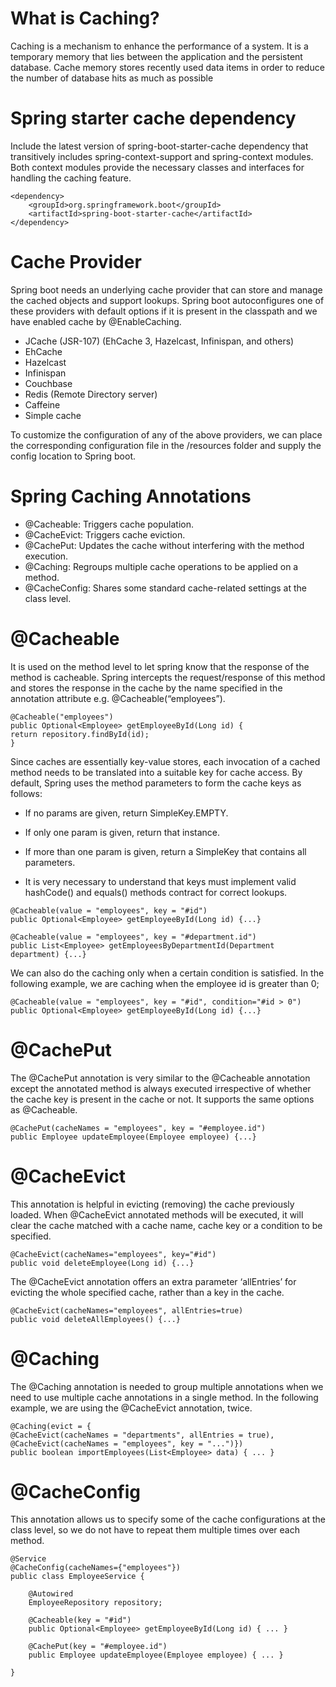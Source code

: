 # What is Caching? 

Caching is a mechanism to enhance the performance of a system. 
It is a temporary memory that lies between the application and the persistent database. Cache memory stores recently used data items in order to reduce the number of database hits as much as possible

# Spring starter cache dependency
Include the latest version of spring-boot-starter-cache dependency that transitively includes spring-context-support and spring-context modules. Both context modules provide the necessary classes and interfaces for handling the caching feature.

```
<dependency>
    <groupId>org.springframework.boot</groupId>
    <artifactId>spring-boot-starter-cache</artifactId>
</dependency>
```

# Cache Provider

Spring boot needs an underlying cache provider that can store and manage the cached objects and support lookups. Spring boot autoconfigures one of these providers with default options if it is present in the classpath and we have enabled cache by @EnableCaching.

- JCache (JSR-107) (EhCache 3, Hazelcast, Infinispan, and others)
- EhCache
- Hazelcast
- Infinispan
- Couchbase
- Redis (Remote Directory server)
- Caffeine
- Simple cache

To customize the configuration of any of the above providers, we can place the corresponding configuration file in the /resources folder and supply the config location to Spring boot.

# Spring Caching Annotations

- @Cacheable: Triggers cache population.
- @CacheEvict: Triggers cache eviction.
- @CachePut: Updates the cache without interfering with the method execution.
- @Caching: Regroups multiple cache operations to be applied on a method.
- @CacheConfig: Shares some standard cache-related settings at the class level.

# @Cacheable
It is used on the method level to let spring know that the response of the method is cacheable. Spring intercepts the request/response of this method and stores the response in the cache by the name specified in the annotation attribute e.g. @Cacheable(“employees”).

```
@Cacheable("employees")
public Optional<Employee> getEmployeeById(Long id) {
return repository.findById(id);
}
```
Since caches are essentially key-value stores, each invocation of a cached method needs to be translated into a suitable key for cache access. By default, Spring uses the method parameters to form the cache keys as follows:

- If no params are given, return SimpleKey.EMPTY.
- If only one param is given, return that instance.
- If more than one param is given, return a SimpleKey that contains all parameters.

- It is very necessary to understand that keys must implement valid hashCode() and equals() methods contract for correct lookups.

```
@Cacheable(value = "employees", key = "#id")
public Optional<Employee> getEmployeeById(Long id) {...}

@Cacheable(value = "employees", key = "#department.id")
public List<Employee> getEmployeesByDepartmentId(Department department) {...}
```
We can also do the caching only when a certain condition is satisfied. In the following example, we are caching when the employee id is greater than 0;

```
@Cacheable(value = "employees", key = "#id", condition="#id > 0")
public Optional<Employee> getEmployeeById(Long id) {...}
```

# @CachePut
The @CachePut annotation is very similar to the @Cacheable annotation except the annotated method is always executed irrespective of whether the cache key is present in the cache or not. It supports the same options as @Cacheable.

```
@CachePut(cacheNames = "employees", key = "#employee.id")
public Employee updateEmployee(Employee employee) {...}
```


# @CacheEvict
This annotation is helpful in evicting (removing) the cache previously loaded. When @CacheEvict annotated methods will be executed, it will clear the cache matched with a cache name, cache key or a condition to be specified.
```
@CacheEvict(cacheNames="employees", key="#id")
public void deleteEmployee(Long id) {...}
```

The @CacheEvict annotation offers an extra parameter ‘allEntries’ for evicting the whole specified cache, rather than a key in the cache.

```
@CacheEvict(cacheNames="employees", allEntries=true)
public void deleteAllEmployees() {...}
```

# @Caching
The @Caching annotation is needed to group multiple annotations when we need to use multiple cache annotations in a single method. In the following example, we are using the @CacheEvict annotation, twice.

```
@Caching(evict = {
@CacheEvict(cacheNames = "departments", allEntries = true),
@CacheEvict(cacheNames = "employees", key = "...")})
public boolean importEmployees(List<Employee> data) { ... }

```

# @CacheConfig
This annotation allows us to specify some of the cache configurations at the class level, so we do not have to repeat them multiple times over each method.

```
@Service
@CacheConfig(cacheNames={"employees"})
public class EmployeeService {

    @Autowired
    EmployeeRepository repository;
    
    @Cacheable(key = "#id")
    public Optional<Employee> getEmployeeById(Long id) { ... }
    
    @CachePut(key = "#employee.id")
    public Employee updateEmployee(Employee employee) { ... }
    
}
 ```

